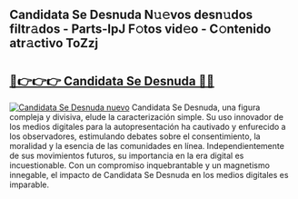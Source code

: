 ## Candidata Se Desnuda N𝚞𝚎vos desn𝚞dos filtr𝚊dos - Parts-IpJ F𝚘tos vid𝚎o - C𝚘ntenido atr𝚊ctivo ToZzj

# <h2><a href="http://mb1uel.tromn.icu/?c=Candidata+Se+Desnuda">🔗👉👉👉 Candidata Se Desnuda 🔗🔗</a></h2>

[![Candidata Se Desnuda nuevo](https://i.imgur.com/pEAQMta.gif)](http://mb1uel.tromn.icu/?c=Candidata+Se+Desnuda)
Candidata Se Desnuda, una figura compleja y divisiva, elude la caracterización simple. Su uso innovador de los medios digitales para la autopresentación ha cautivado y enfurecido a los observadores, estimulando debates sobre el consentimiento, la moralidad y la esencia de las comunidades en línea. Independientemente de sus movimientos futuros, su importancia en la era digital es incuestionable. Con un compromiso inquebrantable y un magnetismo innegable, el impacto de Candidata Se Desnuda en los medios digitales es imparable.

